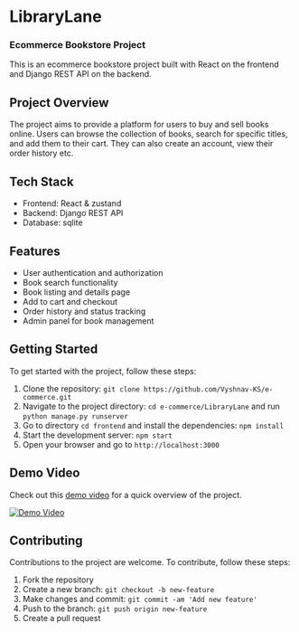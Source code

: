 # LibraryLane
### Ecommerce Bookstore Project

This is an ecommerce bookstore project built with React on the frontend and Django REST API on the backend.

## Project Overview

The project aims to provide a platform for users to buy and sell books online. Users can browse the collection of books, search for specific titles, and add them to their cart. They can also create an account, view their order history etc.

## Tech Stack

- Frontend: React & zustand
- Backend: Django REST API
- Database: sqlite

## Features

- User authentication and authorization
- Book search functionality
- Book listing and details page
- Add to cart and checkout
- Order history and status tracking
- Admin panel for book management

## Getting Started

To get started with the project, follow these steps:

1. Clone the repository: `git clone https://github.com/Vyshnav-KS/e-commerce.git`
2. Navigate to the project directory: `cd e-commerce/LibraryLane` and run `python manage.py runserver`
3. Go to directory `cd frontend` and install the dependencies: `npm install`
4. Start the development server: `npm start`
5. Open your browser and go to `http://localhost:3000`

## Demo Video

Check out this [demo video](https://www.loom.com/embed/9915faff11424535b475187b4766789f) for a quick overview of the project.

[![Demo Video](https://cdn.loom.com/sessions/thumbnails/9915faff11424535b475187b4766789f-with-play.gif)](https://www.loom.com/embed/9915faff11424535b475187b4766789f)

## Contributing

Contributions to the project are welcome. To contribute, follow these steps:

1. Fork the repository
2. Create a new branch: `git checkout -b new-feature`
3. Make changes and commit: `git commit -am 'Add new feature'`
4. Push to the branch: `git push origin new-feature`
5. Create a pull request

